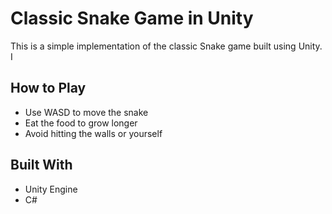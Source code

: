 # Classic Snake Game in Unity
This is a simple implementation of the classic Snake game built using Unity.
I
## How to Play
- Use WASD to move the snake
- Eat the food to grow longer
- Avoid hitting the walls or yourself

## Built With
- Unity Engine
- C#
